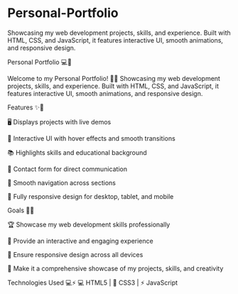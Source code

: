 # Personal-Portfolio
Showcasing my web development projects, skills, and experience. Built with HTML, CSS, and JavaScript, it features interactive UI, smooth animations, and responsive design.

Personal Portfolio 💻🌟

Welcome to my Personal Portfolio! 🎨💼
Showcasing my web development projects, skills, and experience. Built with HTML, CSS, and JavaScript, it features interactive UI, smooth animations, and responsive design.

Features ✨🎨

🖥️ Displays projects with live demos

🎨 Interactive UI with hover effects and smooth transitions

📚 Highlights skills and educational background

📧 Contact form for direct communication

🔗 Smooth navigation across sections

📱 Fully responsive design for desktop, tablet, and mobile

Goals 🎯🌟

🏆 Showcase my web development skills professionally

🌟 Provide an interactive and engaging experience

📱 Ensure responsive design across all devices

🎯 Make it a comprehensive showcase of my projects, skills, and creativity


Technologies Used 💻⚡
💻 HTML5 | 🎨 CSS3 | ⚡ JavaScript
